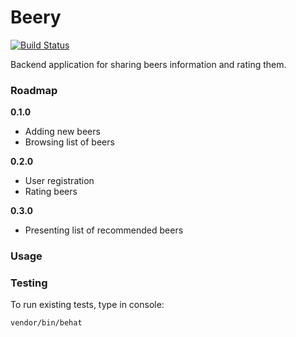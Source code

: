 # Beery
[![Build Status](https://travis-ci.com/lchrusciel/Beery.svg?token=cTZwsneSCKxJFLqtmGSW&branch=master)](https://travis-ci.com/lchrusciel/Beery)

Backend application for sharing beers information and rating them. 

### Roadmap

**0.1.0**

- Adding new beers
- Browsing list of beers

**0.2.0**

- User registration
- Rating beers

**0.3.0**

- Presenting list of recommended beers

### Usage

### Testing

To run existing tests, type in console:

```
vendor/bin/behat
```
